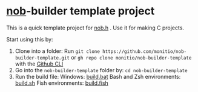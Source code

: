 # [nob](https://github.com/tsoding/nob.h)-builder template project
This is a quick template project for [nob.h](https://github.com/tsoding/nob.h) . Use it for making C projects.

Start using this by:
1. Clone into a folder: Run `git clone https://github.com/monitio/nob-builder-template.git` or `gh repo clone monitio/nob-builder-template` with the [Github CLI](https://cli.github.com)
2. Go into the `nob-builder-template` folder by: `cd nob-builder-template`
3. Run the build file: Windows: [build.bat](./build.bat) Bash and Zsh environments: [build.sh](./build.sh) Fish environments: [build.fish](./build.fish)
